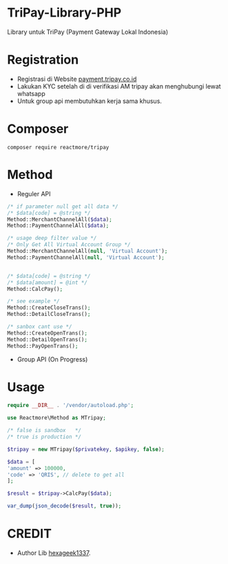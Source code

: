 # TriPay-Library-PHP
Library untuk TriPay (Payment Gateway Lokal Indonesia)

# Registration
- Registrasi di Website [payment.tripay.co.id](https://payment.tripay.co.id/?ref=TP3091)
- Lakukan KYC setelah di di verifikasi AM tripay akan menghubungi lewat whatsapp
- Untuk group api membutuhkan kerja sama khusus.

# Composer 
```
composer require reactmore/tripay
```

# Method
- Reguler API
```php
/* if parameter null get all data */
/* $data[code] = @string */
Method::MerchantChannelAll($data);
Method::PaymentChannelAll($data);

/* usage deep filter value */
/* Only Get All Virtual Account Group */
Method::MerchantChannelAll(null, 'Virtual Account');
Method::PaymentChannelAll(null, 'Virtual Account');


/* $data[code] = @string */
/* $data[amount] = @int */
Method::CalcPay();

/* see example */
Method::CreateCloseTrans();
Method::DetailCloseTrans();

/* sanbox cant use */
Method::CreateOpenTrans();
Method::DetailOpenTrans();
Method::PayOpenTrans();
```
- Group API (On Progress)

# Usage
```php
require __DIR__ . '/vendor/autoload.php';

use Reactmore\Method as MTripay;

/* false is sandbox   */
/* true is production */

$tripay = new MTripay($privatekey, $apikey, false);

$data = [
'amount' => 100000,
'code' => 'QRIS', // delete to get all
];

$result = $tripay->CalcPay($data);

var_dump(json_decode($result, true));


```

# CREDIT
- Author Lib [hexageek1337](https://github.com/hexageek1337/TriPay-Library/).